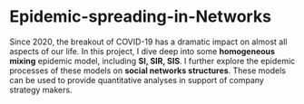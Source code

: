 # Epidemic-spreading-in-Networks

Since 2020, the breakout of COVID-19 has a dramatic impact on almost all aspects of our life. In this project, I dive deep into some __homogeneous mixing__ epidemic model, including __SI, SIR, SIS__. I further explore the epidemic processes of these models on __social networks structures__. These models can be used to provide quantitative analyses in support of company strategy makers.
